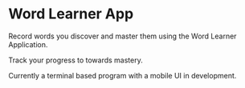# Word Learner App

Record words you discover and master them using the Word Learner Application.

Track your progress to towards mastery.

Currently a terminal based program with a mobile UI in development.
